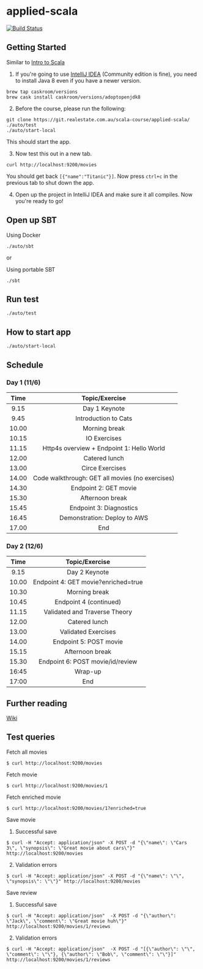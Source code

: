 # applied-scala

[![Build Status](https://badge.buildkite.com/17c1e11361daf6a504a721d6b280306789cd81a0a77cad7fc3.svg)](https://buildkite.com/rea/applied-scala)

## Getting Started

Similar to [Intro to Scala](https://github.com/wjlow/intro-to-scala#pre-requisites)

1. If you're going to use [IntelliJ IDEA](https://www.jetbrains.com/idea/download/) (Community edition is fine), you need to install Java 8 even if you have a newer version.

```
brew tap caskroom/versions
brew cask install caskroom/versions/adoptopenjdk8
```

2. Before the course, please run the following:

```
git clone https://git.realestate.com.au/scala-course/applied-scala/
./auto/test 
./auto/start-local
```

This should start the app.

3. Now test this out in a new tab.

```
curl http://localhost:9200/movies
```

You should get back `[{"name":"Titanic"}]`. Now press `ctrl+c` in the previous tab to shut down the app.

4. Open up the project in IntelliJ IDEA and make sure it all compiles. Now you're ready to go!

## Open up SBT

Using Docker
```
./auto/sbt
```

or

Using portable SBT 
```
./sbt
```

## Run test

```
./auto/test
```

## How to start app

```
./auto/start-local
```

## Schedule

### Day 1 (11/6)

| Time | Topic/Exercise |
| :---: | :---: | 
|  9.15 | Day 1 Keynote |
|  9.45 | Introduction to Cats |
| 10.00 | Morning break | 
| 10.15 | IO Exercises | 
| 11.15 | Http4s overview + Endpoint 1: Hello World |
| 12.00 | Catered lunch | 
| 13.00 | Circe Exercises | Stili  |
| 14.00 | Code walkthrough: GET all movies (no exercises) |
| 14.30 | Endpoint 2: GET movie |
| 15.30 | Afternoon break |
| 15.45 | Endpoint 3: Diagnostics |
| 16.45 | Demonstration: Deploy to AWS |
| 17.00 | End |

### Day 2 (12/6)

| Time | Topic/Exercise |
| :---: | :---: |
|  9.15 | Day 2 Keynote |
| 10.00 | Endpoint 4: GET movie?enriched=true |
| 10.30 | Morning break | 
| 10.45 | Endpoint 4 (continued) |
| 11.15 | Validated and Traverse Theory |
| 12.00 | Catered lunch |
| 13.00 | Validated Exercises | 
| 14.00 | Endpoint 5: POST movie |
| 15.15 | Afternoon break | 
| 15.30 | Endpoint 6: POST movie/id/review |
| 16:45 | Wrap-up | Jake
| 17:00 | End |

## Further reading

[Wiki](https://git.realestate.com.au/scala-course/applied-scala/wiki/Further-reading)

## Test queries

Fetch all movies
```
$ curl http://localhost:9200/movies
```

Fetch movie
```
$ curl http://localhost:9200/movies/1
```

Fetch enriched movie

```
$ curl http://localhost:9200/movies/1?enriched=true
```

Save movie

1. Successful save
```
$ curl -H "Accept: application/json" -X POST -d "{\"name\": \"Cars 3\", \"synopsis\": \"Great movie about cars\"}" http://localhost:9200/movies
```

2. Validation errors
```
$ curl -H "Accept: application/json" -X POST -d "{\"name\": \"\", \"synopsis\": \"\"}" http://localhost:9200/movies
```

Save review

1. Successful save
```
$ curl -H "Accept: application/json"  -X POST -d "{\"author\": \"Jack\", \"comment\": \"Great movie huh\"}" http://localhost:9200/movies/1/reviews
```

2. Validation errors

```
$ curl -H "Accept: application/json"  -X POST -d "[{\"author\": \"\", \"comment\": \"\"}, {\"author\": \"Bob\", \"comment\": \"\"}]" http://localhost:9200/movies/1/reviews
```
